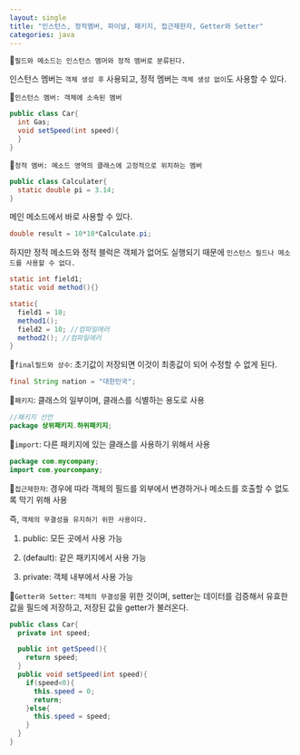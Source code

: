 ```yaml
---
layout: single
title: "인스턴스, 정적멤버, 파이널, 패키지, 접근제한자, Getter와 Setter"
categories: java
---
```


:triangular_flag_on_post:`필드와 메소드는 인스턴스 멤머와 정적 멤버로 분류된다.`

인스턴스 멤버는 `객체 생성 후` 사용되고, 정적 멤버는 `객체 생성 없이`도 사용할 수 있다.

:triangular_flag_on_post:`인스턴스 멤버: 객체에 소속된 멤버`

```java
public class Car{
  int Gas;
  void setSpeed(int speed){
  }
}
```

:triangular_flag_on_post:`정적 멤버: 메소드 영역의 클래스에 고정적으로 위치하는 멤버`

```java
public class Calculater{
  static double pi = 3.14;
}
```

메인 메소드에서 바로 사용할 수 있다.
```java
double result = 10*10*Calculate.pi;
```

하지만 정적 메소드와 정적 블럭은 객체가 없어도 실행되기 때문에 `인스턴스 필드나 메소드를 사용할 수 없다.`

```java
static int field1;
static void method(){}

static{
  field1 = 10; 
  method1();
  field2 = 10; //컴파일에러
  method2(); //컴파일에러
}
```

:triangular_flag_on_post:`final필드와 상수`: 초기값이 저장되면 이것이 최종값이 되어 수정할 수 없게 된다.

```java
final String nation = "대한민국";
```

:triangular_flag_on_post:`패키지`: 클래스의 일부이며, 클래스를 식별하는 용도로 사용

```java
//패키지 선언
package 상위패키지.하위패키지;
```

:triangular_flag_on_post:`import`: 다른 패키지에 있는 클래스를 사용하기 위해서 사용
 
```java
package com.mycompany;
import com.yourcompany;
```

:triangular_flag_on_post:`접근제한자`: 경우에 따라 객체의 필드를 외부에서 변경하거나 메소드를 호출할 수 없도록 막기 위해 사용

즉, `객체의 무결성을 유지하기 위한 사용이다.`

1. public: 모든 곳에서 사용 가능

2. (default): 같은 패키지에서 사용 가능

3. private: 객체 내부에서 사용 가능



:triangular_flag_on_post:`Getter와 Setter`: `객체의 무결성`을 위한 것이며, setter는 데이터를 검증해서 유효한 값을 필드에 저장하고, 저장된 값을 getter가 불러온다.

```java
public class Car{
  private int speed;

  public int getSpeed(){
    return speed;
  }
  public void setSpeed(int speed){
    if(speed<0){
      this.speed = 0;
      return;
    }else{
      this.speed = speed;
    }
  }
}
```
